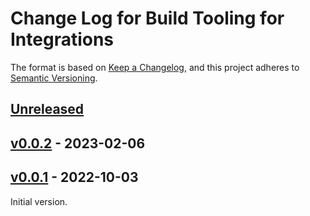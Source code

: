 # Change Log for Build Tooling for Integrations

The format is based on [Keep a Changelog](https://keepachangelog.com/en/1.0.0/),
and this project adheres to [Semantic Versioning](https://semver.org/spec/v2.0.0.html).

## [Unreleased]

## [v0.0.2] - 2023-02-06

## [v0.0.1] - 2022-10-03

Initial version.

[Unreleased]: https://github.com/vmware-tanzu/build-tooling-for-integrations/compare/v0.0.2...HEAD

[v0.0.2]: https://github.com/vmware-tanzu/build-tooling-for-integrations/compare/v0.0.1...v0.0.2

[v0.0.1]: https://github.com/vmware-tanzu/build-tooling-for-integrations/compare/d76e3838a0089db912197063ff28144c2ac911b1...v0.0.1

